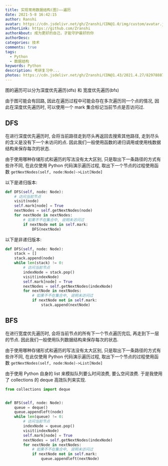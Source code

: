 ```yaml
---
title: 实现常用数据结构(图)——遍历
date: 2021-5-8 16:42:15
author: Ranshi
avatar: https://cdn.jsdelivr.net/gh/Zranshi/CDN@1.0/img/custom/avatar.jpg
authorLink: https://github.com/Zranshi
authorAbout: 成为更好的自己，才能守护最好的你
authorDesc:
categories: 技术
comments: true
tags:
  - Python
  - 数据结构
keywords: Python
description: 考研复习中...
photos: https://cdn.jsdelivr.net/gh/Zranshi/CDN@1.43/2021.4.27/82978887_p0.jpg
---
```


图的遍历可以分为深度优先遍历(dfs) 和 宽度优先遍历(bfs)

由于图可能会有回路, 因此在遍历过程中可能会存在多次遍历同一个点的情况, 因此在深度优先遍历时, 可以使用一个 mark 集合标记当前节点是否访问过.

## DFS

在进行深度优先遍历时, 会将当前路径走到尽头再返回去搜索其他路径, 走到尽头的含义是没有下一个未访问的点. 因此我们一般使用函数的递归调用或使用栈数据结构来保存每次的状态.

由于使用哪种存储形式和遍历的写法没有太大区别, 只是取出下一条路径的方式有些许不同, 在此仅使用 Python 代码演示遍历过程, 取出下一个节点的过程使用函数 `getNextNodes(self, node:Node)->List[Node]`

以下是递归版本:

```Python
def DFS(self, node: Node):
    # 访问当前节点
    visit(node)
    self.mark[node] = True
    nextNodes = self.getNextNodes(node)
    for nextNode in nextNodes:
        # 如果不不在集合中, 说明未访问过
        if nextNode not in self.mark:
            DFS(nextNode)
```

以下是非递归版本:

```Python
def DFS(self, node: Node):
    stack = []
    stack.append(node)
    while len(stack) != 0:
        # 访问当前节点
        indexNode = stack.pop()
        visit(indexNode)
        self.mark[node] = True
        nextNodes = self.getNextNodes(indexNode)
        for nextNode in nextNodes:
            # 如果不不在集合中, 说明未访问过
            if nextNode not in self.mark:
                stack.append(nextNode)
```

## BFS

在进行宽度优先遍历时, 会将当前节点的所有下一个节点遍历完后, 再走到下一层的节点. 因此我们一般使用队列数据结构来保存每次的状态.

由于使用哪种存储形式和遍历的写法没有太大区别, 只是取出下一条路径的方式有些许不同, 在此仅使用 Python 代码演示遍历过程, 取出下一个节点的过程使用函数 `getNextNodes(self, node:Node)->List[Node]`

由于使用 Python 自身的 list 来模拟队列要么时间浪费, 要么空间浪费. 于是我使用了 collections 的 deque 高效队列来实现.

```Python
from collections import deque


def BFS(self, node: Node):
    queue = deque()
    queue.appendleft(node)
    while len(queue) != 0:
        # 访问当前节点
        indexNode = queue.pop()
        visit(indexNode)
        self.mark[node] = True
        nextNodes = self.getNextNodes(indexNode)
        for nextNode in nextNodes:
            # 如果不不在集合中, 说明未访问过
            if nextNode not in self.mark:
                queue.appendleft(nextNode)
```
